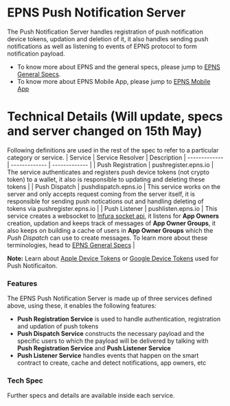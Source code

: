 # EPNS Push Notification Server
The Push Notification Server handles registration of push notification device tokens, updation and deletion of it, it also handles sending push notifications as well as listening to events of EPNS protocol to form notification payload.

- To know more about EPNS and the general specs, please jump to [EPNS General Specs](https://github.com/ethereum-push-notification-system/epns-specs/blob/master/README.md).
- To know more about EPNS Mobile App, please jump to [EPNS Mobile App](https://github.com/ethereum-push-notification-system/epns-mobile-app/blob/master/README.md)

# Technical Details (Will update, specs and server changed on 15th May)
Following definitions are used in the rest of the spec to refer to a particular category or service.
| Service  | Service Resolver | Description
| ------------- | ------------- | ------------- |
| Push Registration | pushregister.epns.io | The service authenticates and registers push device tokens (not crypto token) to a wallet, it also is responsible to updating and deleting these tokens |
| Push Dispatch | pushdispatch.epns.io | This service works on the server and only accepts request coming from the server itself, it is responsible for sending push notications out and handling deleting of tokens via pushregister.epns.io |
| Push Listener | pushlisten.epns.io | This service creates a websocket to [Infura socket api](https://github.com/ethereum/go-ethereum/wiki/RPC-PUB-SUB), it listens for **App Owners** creation, updation and keeps track of messages of **App Owner Groups**, it also keeps on building a cache of users in **App Owner Groups** which the *Push Dispatch* can use to create messages. To learn more about these terminologies, head to [EPNS General Specs](https://github.com/ethereum-push-notification-system/epns-specs/blob/master/README.md) |

**Note:** Learn about [Apple Device Tokens](https://developer.apple.com/documentation/usernotifications/registering_your_app_with_apns) or [Google Device Tokens](https://developers.google.com/web/ilt/pwa/introduction-to-push-notifications) used for Push Notificaiton.

### Features
The EPNS Push Notification Server is made up of three services defined above, using these, it enables the following features:
- **Push Registration Service** is used to handle authentication, registration and updation of push tokens
- **Push Dispatch Service** constructs the necessary payload and the specific users to which the payload will be delivered by talking with **Push Registration Service** and **Push Listener Service**
- **Push Listener Service** handles events that happen on the smart contract to create, cache and detect notifications, app owners, etc

### Tech Spec
Further specs and details are available inside each service. 
